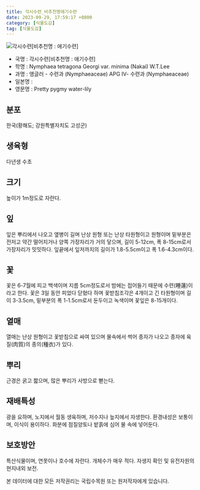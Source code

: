 ```yaml
---
title: 각시수련_비추천명애기수련
date: 2023-09-29, 17:59:17 +0800
category: [식물도감]
tag: [식물도감]
---
```




![각시수련[비추천명 : 애기수련]](http://www.nature.go.kr/fileUpload/plants/basic/Nymphaeaceae/Nymphaea/19832/1_th2.JPG)
- 국명 : 각시수련[비추천명 : 애기수련]
- 학명 : Nymphaea tetragona Georgi var. minima (Nakai) W.T.Lee
- 과명 : 앵글러 - 수련과 (Nymphaeaceae) APG Ⅳ- 수련과 (Nymphaeaceae)
- 일본명 : 
- 영문명 : Pretty pygmy water-lily


## 분포
한국(황해도; 강원특별자치도 고성군)
## 생육형
다년생 수초
## 크기
높이가 1m정도로 자란다.
## 잎
잎은 뿌리에서 나오고 옆병이 길며 난상 원형 또는 난상 타원형이고 원형이며 밑부분은 전저고 약간 떨어지거나 양쪽 가장자리가 거의 닿으며, 길이 5-12cm, 폭 8-15cm로서 가장자리가 밋밋하다. 잎끝에서 잎저까지의 길이가 1.8-5.5cm이고 폭 1.6-4.3cm이다.
## 꽃
꽃은 6-7월에 피고 백색이며 지름 5cm정도로서 밤에는 접어들기 때문에 수련(睡蓮)이라고 한다. 꽃은 3일 동안 피었다 닫혔다 하며 꽃받침조각은 4개이고 긴 타원형이며 길이 3-3.5cm, 밑부분의 폭 1-1.5cm로서 둔두이고 녹색이며 꽃잎은 8-15개이다.
## 열매
열매는 난상 원형이고 꽃받침으로 싸여 있으며 물속에서 썩어 종자가 나오고 종자에 육질(肉質)의 종의(種衣)가 있다.
## 뿌리
근경은 굵고 짧으며, 많은 뿌리가 사방으로 뻗는다.
## 재배특성
광을 요하며, 노지에서 월동 생육하며, 저수지나 늪지에서 자생한다. 환경내성은 보통이며, 이식이 용이하다. 화분에 점질양토나 밭흙에 심어 물 속에 넣어둔다.
## 보호방안
특산식물이며, 연못이나 호수에 자란다. 개체수가 매우 적다. 자생지 확인 및 유전자원의 현지내외 보전.






본 데이터에 대한 모든 저작권리는 국립수목원 또는 원저작자에게 있습니다.
